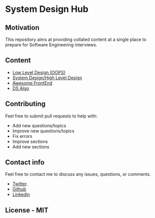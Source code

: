 # System Design Hub

## Motivation

This repository aims at providing collated content at a single place to prepare for Software Engineering interviews.

## Content

- [Low Level Design (OOPS)](https://github.com/sounak07/System-Design-Hub/blob/main/low_level_design.md)
- [System Design/High Level Design](https://github.com/sounak07/System-Design-Hub/blob/main/high_level_design.md)
- [Awesome FrontEnd](https://github.com/sounak07/System-Design-Hub/blob/main/front_end_resources.md)
- [DS Algo](https://github.com/sounak07/System-Design-Hub/blob/main/ds-algo.md)

## Contributing

Feel free to submit pull requests to help with:

- Add new questions/topics
- Improve new questions/topics
- Fix errors
- Improve sections
- Add new sections

## Contact info

Feel free to contact me to discuss any issues, questions, or comments.

- [Twitter](https://twitter.com/sounak_08).
- [Github](https://github.com/sounak07)
- [Linkedin](https://www.linkedin.com/in/sounak08/)

## License - MIT
